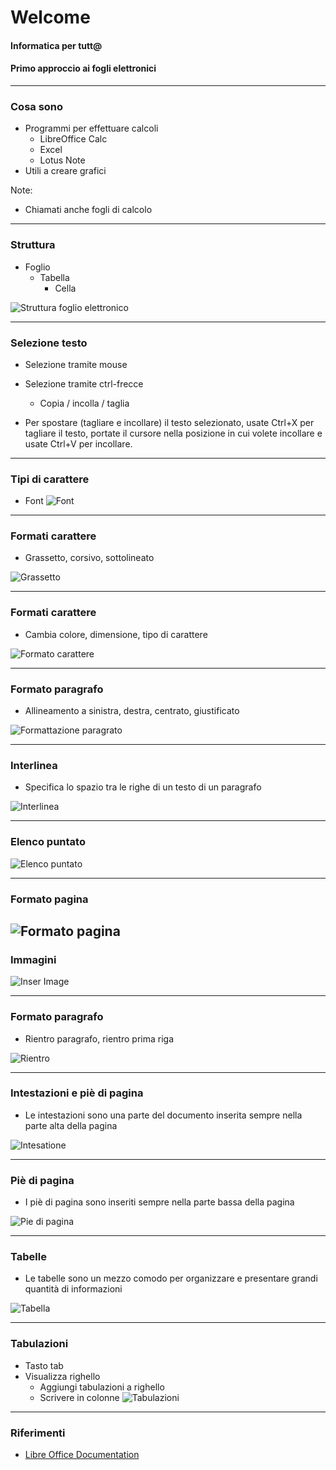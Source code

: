 # Welcome 

#### Informatica per tutt@
#### Primo approccio ai fogli elettronici

---

### Cosa sono

- Programmi per effettuare calcoli
	- LibreOffice Calc
	- Excel
	- Lotus Note
- Utili a creare grafici

Note:
- Chiamati anche fogli di calcolo

---

### Struttura

- Foglio
	- Tabella
		- Cella


![Struttura foglio elettronico](assets/DefiningCellRanges.gif)

---

### Selezione testo

- Selezione tramite mouse


- Selezione tramite ctrl-frecce
  - Copia / incolla / taglia

- Per spostare (tagliare e incollare) il testo selezionato, usate Ctrl+X per tagliare il testo, portate il
cursore nella posizione in cui volete incollare e usate Ctrl+V per incollare.

---

### Tipi di carattere

- Font
![Font](assets/font.JPG)

---

### Formati carattere

- Grassetto, corsivo, sottolineato 

![Grassetto](assets/grassetto.JPG)

---
### Formati carattere

- Cambia colore, dimensione, tipo di carattere

![Formato carattere](assets/formato_carattere.png)

---
### Formato paragrafo

- Allineamento a sinistra, destra, centrato, giustificato

![Formattazione paragrato](assets/formattazione.JPG)


---

### Interlinea

- Specifica lo spazio tra le righe di un testo di un paragrafo

![Interlinea](assets/interlinea.JPG)

---
### Elenco puntato

![Elenco puntato](assets/elenco-puntato.JPG)

---

### Formato pagina

![Formato pagina](assets/format-page.JPG)
---

### Immagini
![Inser Image](assets/insert-image.JPG)

---

### Formato paragrafo

- Rientro paragrafo, rientro prima riga

![Rientro](assets/rientro.JPG)

---

### Intestazioni e piè di pagina

- Le intestazioni sono una parte del documento inserita sempre nella parte alta della pagina

![Intesatione](assets/header.JPG)

---
### Piè di pagina

- I piè di pagina sono inseriti sempre nella parte bassa della pagina

![Pie di pagina](assets/pie-di-pagina.png)

---

### Tabelle
- Le tabelle sono un mezzo comodo per organizzare e presentare grandi quantità di informazioni

![Tabella](assets/table.JPG)

---

### Tabulazioni

- Tasto tab
- Visualizza righello 
  - Aggiungi tabulazioni a righello
  - Scrivere in colonne
![Tabulazioni](assets/tabulazioni.png)

---

### Riferimenti

- [Libre Office Documentation](https://wiki.documentfoundation.org/images/b/b3/WG3600-Guida_a_LibreOffice_Writer_3.6.pdf)


